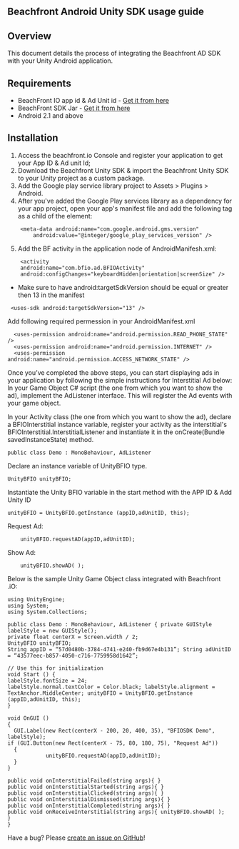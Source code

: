 ## Beachfront Android Unity SDK usage guide

## Overview
This document details the process of integrating the Beachfront AD SDK with your Unity Android application. 

## Requirements

* BeachFront IO app id & Ad Unit id - [Get it from here](http://beachfront.io/join)
* BeachFront SDK Jar - [Get it from here](https://github.com/beachfront/beachfront-io-unity-android-sdk/tree/master/SDK)
* Android 2.1 and above

## Installation
1. Access the beachfront.io Console and register your application to get your App ID & Ad unit Id;
2. Download the Beachfront Unity SDK & import the Beachfront Unity SDK to your Unity project as a custom package.
3. Add the Google play service library project to Assets > Plugins > Android.
4. After you've added the Google Play services library as a dependency for your app project, open your app's manifest file and add the following tag as a child of the <application> element:
```
	<meta-data android:name="com.google.android.gms.version"
		android:value="@integer/google_play_services_version" />
```

5. Add the BF activity in the application node of AndroidManifesh.xml:

```
	<activity
	android:name="com.bfio.ad.BFIOActivity"
	android:configChanges="keyboardHidden|orientation|screenSize" />
```

* Make sure to have android:targetSdkVersion should be equal or greater then 13 in the manifest

```
 <uses-sdk android:targetSdkVersion="13" />
```

   Add following required permession in your AndroidManifest.xml

```
  <uses-permission android:name="android.permission.READ_PHONE_STATE" />
  <uses-permission android:name="android.permission.INTERNET" />
  <uses-permission android:name="android.permission.ACCESS_NETWORK_STATE" />  
```

Once you’ve completed the above steps, you can start displaying ads in your application by following the simple instructions for Interstitial Ad below: In your Game Object C# script (the one from which you want to show the ad), implement the AdListener interface. This will register the Ad events with your game object.

In your Activity class (the one from which you want to show the ad), declare a BFIOInterstitial instance variable, register your activity as the interstitial's BFIOInterstitial.InterstitialListener and instantiate it in the onCreate(Bundle savedInstanceState) method.

```
public class Demo : MonoBehaviour, AdListener

```
Declare an instance variable of UnityBFIO type.

```
UnityBFIO unityBFIO;

```
Instantiate the Unity BFIO variable in the start method with the APP ID & Add Unity ID

```
unityBFIO = UnityBFIO.getInstance (appID,adUnitID, this);
```

Request Ad:
```
	unityBFIO.requestAD(appID,adUnitID);
```

Show Ad:
```
	unityBFIO.showAD( );
```

Below is the sample Unity Game Object class integrated with Beachfront .iO:

```
using UnityEngine;
using System;
using System.Collections;

public class Demo : MonoBehaviour, AdListener { private GUIStyle labelStyle = new GUIStyle();
private float centerX = Screen.width / 2;
UnityBFIO unityBFIO;
String appID = “57d0480b-3784-4741-e240-fb9d67e4b131”; String adUnitID = “43577eec-b857-4050-c716-7759958d1642”;

// Use this for initialization
void Start () {
labelStyle.fontSize = 24;
labelStyle.normal.textColor = Color.black; labelStyle.alignment = TextAnchor.MiddleCenter; unityBFIO = UnityBFIO.getInstance (appID,adUnitID, this);
}

void OnGUI ()
{
  GUI.Label(new Rect(centerX - 200, 20, 400, 35), "BFIOSDK Demo", labelStyle);
if (GUI.Button(new Rect(centerX - 75, 80, 180, 75), "Request Ad"))
  {	
            unityBFIO.requestAD(appID,adUnitID);
  }
}

public void onInterstitialFailed(string args){ }
public void onInterstitialStarted(string args){ }
public void onInterstitialClicked(string args){ }
public void onInterstitialDismissed(string args){ }
public void onInterstitialCompleted(string args){ }
public void onReceiveInterstitial(string args){ unityBFIO.showAD( );
}
}

```

Have a bug? Please [create an issue on GitHub](https://github.com/beachfront/beachfront-io-unity-android-sdk/issues)!

